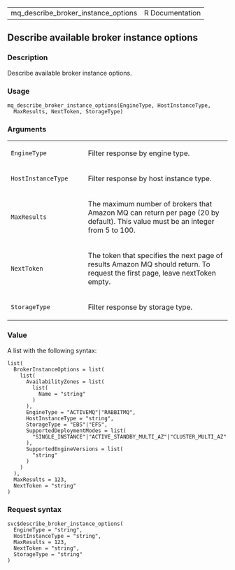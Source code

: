 <table style="width: 100%;">
<tbody>
<tr class="odd">
<td>mq_describe_broker_instance_options</td>
<td style="text-align: right;">R Documentation</td>
</tr>
</tbody>
</table>

## Describe available broker instance options

### Description

Describe available broker instance options.

### Usage

    mq_describe_broker_instance_options(EngineType, HostInstanceType,
      MaxResults, NextToken, StorageType)

### Arguments

<table>
<colgroup>
<col style="width: 35%" />
<col style="width: 65%" />
</colgroup>
<tbody>
<tr class="odd">
<td><code
id="mq_describe_broker_instance_options_:_EngineType">EngineType</code></td>
<td><p>Filter response by engine type.</p></td>
</tr>
<tr class="even">
<td><code
id="mq_describe_broker_instance_options_:_HostInstanceType">HostInstanceType</code></td>
<td><p>Filter response by host instance type.</p></td>
</tr>
<tr class="odd">
<td><code
id="mq_describe_broker_instance_options_:_MaxResults">MaxResults</code></td>
<td><p>The maximum number of brokers that Amazon MQ can return per page
(20 by default). This value must be an integer from 5 to 100.</p></td>
</tr>
<tr class="even">
<td><code
id="mq_describe_broker_instance_options_:_NextToken">NextToken</code></td>
<td><p>The token that specifies the next page of results Amazon MQ
should return. To request the first page, leave nextToken
empty.</p></td>
</tr>
<tr class="odd">
<td><code
id="mq_describe_broker_instance_options_:_StorageType">StorageType</code></td>
<td><p>Filter response by storage type.</p></td>
</tr>
</tbody>
</table>

### Value

A list with the following syntax:

    list(
      BrokerInstanceOptions = list(
        list(
          AvailabilityZones = list(
            list(
              Name = "string"
            )
          ),
          EngineType = "ACTIVEMQ"|"RABBITMQ",
          HostInstanceType = "string",
          StorageType = "EBS"|"EFS",
          SupportedDeploymentModes = list(
            "SINGLE_INSTANCE"|"ACTIVE_STANDBY_MULTI_AZ"|"CLUSTER_MULTI_AZ"
          ),
          SupportedEngineVersions = list(
            "string"
          )
        )
      ),
      MaxResults = 123,
      NextToken = "string"
    )

### Request syntax

    svc$describe_broker_instance_options(
      EngineType = "string",
      HostInstanceType = "string",
      MaxResults = 123,
      NextToken = "string",
      StorageType = "string"
    )
